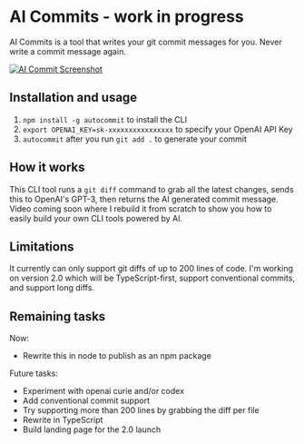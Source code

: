 # AI Commits - work in progress

AI Commits is a tool that writes your git commit messages for you. Never write a commit message again.

[![AI Commit Screenshot](https://github.com/Nutlope/aicommits/blob/main/screenshot.png)](https://twitter.com/nutlope/status/1624646872890589184)

## Installation and usage

1. `npm install -g autocommit` to install the CLI
2. `export OPENAI_KEY=sk-xxxxxxxxxxxxxxxx` to specify your OpenAI API Key
3. `autocommit` after you run `git add .` to generate your commit

## How it works

This CLI tool runs a `git diff` command to grab all the latest changes, sends this to OpenAI's GPT-3, then returns the AI generated commit message. Video coming soon where I rebuild it from scratch to show you how to easily build your own CLI tools powered by AI.

## Limitations

It currently can only support git diffs of up to 200 lines of code. I'm working on version 2.0 which will be TypeScript-first, support conventional commits, and support long diffs.

## Remaining tasks

Now:

- Rewrite this in node to publish as an npm package

Future tasks:

- Experiment with openai curie and/or codex
- Add conventional commit support
- Try supporting more than 200 lines by grabbing the diff per file
- Rewrite in TypeScript
- Build landing page for the 2.0 launch

